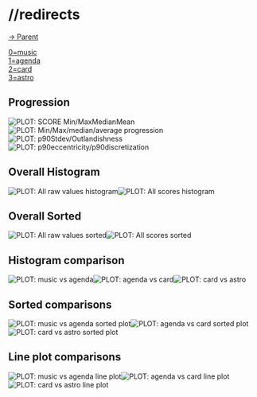 
# //redirects

[→ Parent](..)

[0=music](samples/music)  
[1=agenda](samples/agenda)  
[2=card](samples/card)  
[3=astro](samples/astro)  

## Progression

![PLOT: SCORE Min/MaxMedianMean](./progression/score.svg)![PLOT: Min/Max/median/average progression](./progression/value.svg)![PLOT: p90Stdev/Outlandishness](./progression/stddev.svg)![PLOT: p90eccentricity/p90discretization](./progression/eccentricity.svg)
## Overall Histogram

![PLOT: All raw values histogram](./comparison/histogram/all_raw.svg)![PLOT: All scores histogram](./comparison/histogram/all_score.svg)
## Overall Sorted

![PLOT: All raw values sorted](./comparison/sorted/all_raw.svg)![PLOT: All scores sorted](./comparison/sorted/all_score.svg)
## Histogram comparison

![PLOT: music vs agenda](./comparison/histogram/0_vs_1.svg)![PLOT: agenda vs card](./comparison/histogram/1_vs_2.svg)![PLOT: card vs astro](./comparison/histogram/2_vs_3.svg)
## Sorted comparisons

![PLOT: music vs agenda sorted plot](./comparison/sorted/0_vs_1.svg)![PLOT: agenda vs card sorted plot](./comparison/sorted/1_vs_2.svg)![PLOT: card vs astro sorted plot](./comparison/sorted/2_vs_3.svg)
## Line plot comparisons

![PLOT: music vs agenda line plot](./comparison/line/0_vs_1.svg)![PLOT: agenda vs card line plot](./comparison/line/1_vs_2.svg)![PLOT: card vs astro line plot](./comparison/line/2_vs_3.svg)